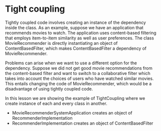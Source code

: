 # Tight coupling


Tightly coupled code involves creating an instance of the dependency inside the class. As an example, suppose we have an application that recommends movies to watch. The application uses content-based filtering that employs item-to-item similarity as well as user preferences. The class MovieRecommender is directly instantiating an object of ContentBasedFilter, which makes ContentBasedFilter a dependency of MovieRecommender.

Problems can arise when we want to use a different option for the dependency. Suppose we did not get good movie recommendations from the content-based filter and want to switch to a collaborative filter which takes into account the choices of users who have watched similar movies. This entails changing the code of MovieRecommender, which would be a disadvantage of using tightly coupled code.

In this lesson we are showing the example of TightCoupling where we create instance of each and every 
class in another.

<ul>
  <li>MovieRecommenderSystemApplication creates an object of RecommenderImplementation</li>
  <li>RecommenderImplementation creates an object of ContentBasedFilter</li>
</ul>


